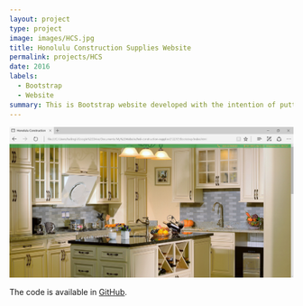 ```yaml
---
layout: project
type: project
image: images/HCS.jpg
title: Honolulu Construction Supplies Website
permalink: projects/HCS
date: 2016
labels:
  - Bootstrap
  - Website
summary: This is Bootstrap website developed with the intention of putting my Dad's business online.
---
```


<img class="ui image" src="../images/hcs-site.png">



The code is available in [GitHub](https://github.com/hailing-li/HCS-Bootstrap-Site).



